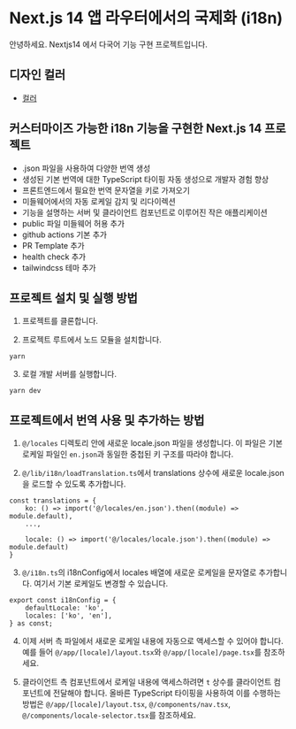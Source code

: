 # Next.js 14 앱 라우터에서의 국제화 (i18n)

안녕하세요. Nextjs14 에서 다국어 기능 구현 프로젝트입니다.

## 디자인 컬러

- [컬러](https://tailwindcss.com/docs/customizing-colors)

## 커스터마이즈 가능한 i18n 기능을 구현한 Next.js 14 프로젝트

- .json 파일을 사용하여 다양한 번역 생성
- 생성된 기본 번역에 대한 TypeScript 타이핑 자동 생성으로 개발자 경험 향상
- 프론트엔드에서 필요한 번역 문자열을 키로 가져오기
- 미들웨어에서의 자동 로케일 감지 및 리다이렉션
- 기능을 설명하는 서버 및 클라이언트 컴포넌트로 이루어진 작은 애플리케이션
- public 파일 미들웨어 허용 추가
- github actions 기본 추가
- PR Template 추가
- health check 추가
- tailwindcss 테마 추가

## 프로젝트 설치 및 실행 방법

1. 프로젝트를 클론합니다.

2. 프로젝트 루트에서 노드 모듈을 설치합니다.

```
yarn
```

3. 로컬 개발 서버를 실행합니다.

```
yarn dev
```

## 프로젝트에서 번역 사용 및 추가하는 방법

1. `@/locales` 디렉토리 안에 새로운 locale.json 파일을 생성합니다. 이 파일은 기본 로케일 파일인 `en.json`과 동일한 중첩된 키 구조를 따라야 합니다.

2. `@/lib/i18n/loadTranslation.ts`에서 translations 상수에 새로운 locale.json을 로드할 수 있도록 추가합니다.

```
const translations = {
	ko: () => import('@/locales/en.json').then((module) => module.default),
	...,

	locale: () => import('@/locales/locale.json').then((module) => module.default)
}
```

3. `@/i18n.ts`의 i18nConfig에서 locales 배열에 새로운 로케일을 문자열로 추가합니다. 여기서 기본 로케일도 변경할 수 있습니다.

```
export const i18nConfig = {
	defaultLocale: 'ko',
	locales: ['ko', 'en'],
} as const;
```

4. 이제 서버 측 파일에서 새로운 로케일 내용에 자동으로 액세스할 수 있어야 합니다. 예를 들어 `@/app/[locale]/layout.tsx`와 `@/app/[locale]/page.tsx`를 참조하세요.

5. 클라이언트 측 컴포넌트에서 로케일 내용에 액세스하려면 `t` 상수를 클라이언트 컴포넌트에 전달해야 합니다. 올바른 TypeScript 타이핑을 사용하여 이를 수행하는 방법은 `@/app/[locale]/layout.tsx`, `@/components/nav.tsx`, `@/components/locale-selector.tsx`를 참조하세요.
